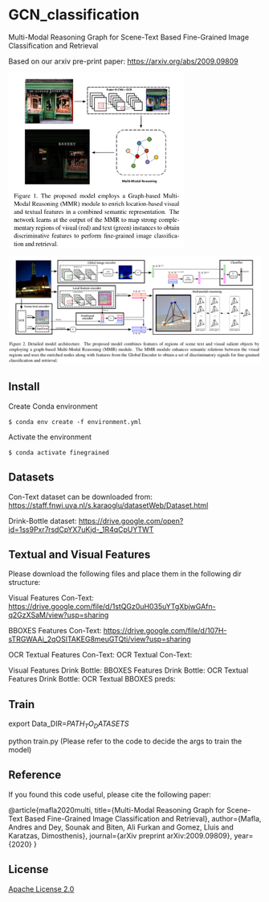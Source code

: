 # GCN_classification
Multi-Modal Reasoning Graph for Scene-Text Based Fine-Grained Image Classification and Retrieval

Based on our arxiv pre-print paper:
https://arxiv.org/abs/2009.09809

<a href="url"><img src="project_images/Teaser1.png" align="center" height="350" width="350" ></a>
<p></p>

![alt text](project_images/Figure_2.png?raw=true "Model")

## Install

Create Conda environment

    $ conda env create -f environment.yml

Activate the environment

    $ conda activate finegrained


## Datasets

Con-Text dataset can be downloaded from:
https://staff.fnwi.uva.nl/s.karaoglu/datasetWeb/Dataset.html

Drink-Bottle dataset:
https://drive.google.com/open?id=1ss9Pxr7rsdCpYX7uKjd-_1R4qCpUYTWT

## Textual and Visual Features

Please download the following files and place them in the following dir structure:


Visual Features Con-Text: 
https://drive.google.com/file/d/1stQGz0uH035uYTgXbjwGAfn-q2GzXSaM/view?usp=sharing

BBOXES Features Con-Text: 
https://drive.google.com/file/d/107H-sTRGWAAi_2qOSlTAKEG8meuGTQti/view?usp=sharing

OCR Textual Features Con-Text: 
OCR Textual Con-Text:

Visual Features Drink Bottle:
BBOXES Features Drink Bottle:
OCR Textual Features Drink Bottle:
OCR Textual BBOXES preds:



## Train 

export Data_DIR=$PATH_TO_DATASETS$

python train.py (Please refer to the code to decide the args to train the model)





## Reference

If you found this code useful, please cite the following paper:

@article{mafla2020multi,
  title={Multi-Modal Reasoning Graph for Scene-Text Based Fine-Grained Image Classification and Retrieval},
  author={Mafla, Andres and Dey, Sounak and Biten, Ali Furkan and Gomez, Lluis and Karatzas, Dimosthenis},
  journal={arXiv preprint arXiv:2009.09809},
  year={2020}
}


## License

[Apache License 2.0](http://www.apache.org/licenses/LICENSE-2.0)
